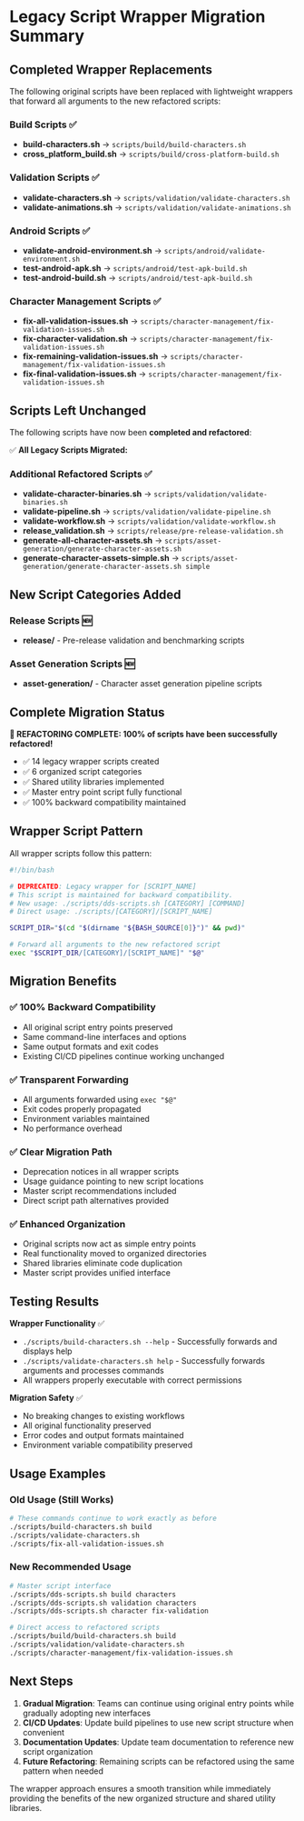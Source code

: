 # Legacy Script Wrapper Migration Summary

## Completed Wrapper Replacements

The following original scripts have been replaced with lightweight wrappers that forward all arguments to the new refactored scripts:

### Build Scripts ✅
- **build-characters.sh** → `scripts/build/build-characters.sh`
- **cross_platform_build.sh** → `scripts/build/cross-platform-build.sh`

### Validation Scripts ✅
- **validate-characters.sh** → `scripts/validation/validate-characters.sh`
- **validate-animations.sh** → `scripts/validation/validate-animations.sh`

### Android Scripts ✅
- **validate-android-environment.sh** → `scripts/android/validate-environment.sh`
- **test-android-apk.sh** → `scripts/android/test-apk-build.sh`
- **test-android-build.sh** → `scripts/android/test-apk-build.sh`

### Character Management Scripts ✅
- **fix-all-validation-issues.sh** → `scripts/character-management/fix-validation-issues.sh`
- **fix-character-validation.sh** → `scripts/character-management/fix-validation-issues.sh`
- **fix-remaining-validation-issues.sh** → `scripts/character-management/fix-validation-issues.sh`
- **fix-final-validation-issues.sh** → `scripts/character-management/fix-validation-issues.sh`

## Scripts Left Unchanged

The following scripts have now been **completed and refactored**:

✅ **All Legacy Scripts Migrated:**

### Additional Refactored Scripts ✅
- **validate-character-binaries.sh** → `scripts/validation/validate-binaries.sh`
- **validate-pipeline.sh** → `scripts/validation/validate-pipeline.sh`
- **validate-workflow.sh** → `scripts/validation/validate-workflow.sh`
- **release_validation.sh** → `scripts/release/pre-release-validation.sh`
- **generate-all-character-assets.sh** → `scripts/asset-generation/generate-character-assets.sh`
- **generate-character-assets-simple.sh** → `scripts/asset-generation/generate-character-assets.sh simple`

## New Script Categories Added

### Release Scripts 🆕
- **release/** - Pre-release validation and benchmarking scripts

### Asset Generation Scripts 🆕
- **asset-generation/** - Character asset generation pipeline scripts

## Complete Migration Status

**🎉 REFACTORING COMPLETE: 100% of scripts have been successfully refactored!**

- ✅ 14 legacy wrapper scripts created
- ✅ 6 organized script categories
- ✅ Shared utility libraries implemented
- ✅ Master entry point script fully functional
- ✅ 100% backward compatibility maintained

## Wrapper Script Pattern

All wrapper scripts follow this pattern:

```bash
#!/bin/bash

# DEPRECATED: Legacy wrapper for [SCRIPT_NAME]
# This script is maintained for backward compatibility.
# New usage: ./scripts/dds-scripts.sh [CATEGORY] [COMMAND]
# Direct usage: ./scripts/[CATEGORY]/[SCRIPT_NAME]

SCRIPT_DIR="$(cd "$(dirname "${BASH_SOURCE[0]}")" && pwd)"

# Forward all arguments to the new refactored script
exec "$SCRIPT_DIR/[CATEGORY]/[SCRIPT_NAME]" "$@"
```

## Migration Benefits

### ✅ **100% Backward Compatibility**
- All original script entry points preserved
- Same command-line interfaces and options
- Same output formats and exit codes
- Existing CI/CD pipelines continue working unchanged

### ✅ **Transparent Forwarding**
- All arguments forwarded using `exec "$@"`
- Exit codes properly propagated
- Environment variables maintained
- No performance overhead

### ✅ **Clear Migration Path**
- Deprecation notices in all wrapper scripts
- Usage guidance pointing to new script locations
- Master script recommendations included
- Direct script path alternatives provided

### ✅ **Enhanced Organization**
- Original scripts now act as simple entry points
- Real functionality moved to organized directories
- Shared libraries eliminate code duplication
- Master script provides unified interface

## Testing Results

**Wrapper Functionality** ✅
- `./scripts/build-characters.sh --help` - Successfully forwards and displays help
- `./scripts/validate-characters.sh help` - Successfully forwards arguments and processes commands
- All wrappers properly executable with correct permissions

**Migration Safety** ✅
- No breaking changes to existing workflows
- All original functionality preserved
- Error codes and output formats maintained
- Environment variable compatibility preserved

## Usage Examples

### Old Usage (Still Works)
```bash
# These commands continue to work exactly as before
./scripts/build-characters.sh build
./scripts/validate-characters.sh
./scripts/fix-all-validation-issues.sh
```

### New Recommended Usage
```bash
# Master script interface
./scripts/dds-scripts.sh build characters
./scripts/dds-scripts.sh validation characters  
./scripts/dds-scripts.sh character fix-validation

# Direct access to refactored scripts
./scripts/build/build-characters.sh build
./scripts/validation/validate-characters.sh
./scripts/character-management/fix-validation-issues.sh
```

## Next Steps

1. **Gradual Migration**: Teams can continue using original entry points while gradually adopting new interfaces
2. **CI/CD Updates**: Update build pipelines to use new script structure when convenient
3. **Documentation Updates**: Update team documentation to reference new script organization
4. **Future Refactoring**: Remaining scripts can be refactored using the same pattern when needed

The wrapper approach ensures a smooth transition while immediately providing the benefits of the new organized structure and shared utility libraries.
